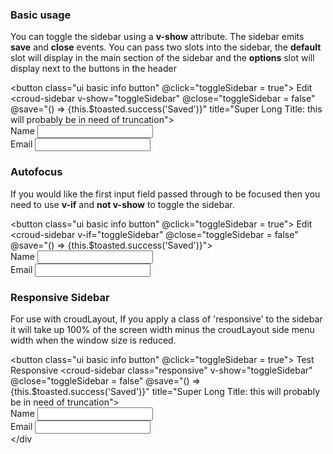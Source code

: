 ### Basic usage
You can toggle the sidebar using a **v-show** attribute. The sidebar emits **save** and **close** events. You can pass two slots into the sidebar, the **default** slot will display in the main section of the sidebar and the **options** slot will display next to the buttons in the header
    <div>
        <button class="ui basic info button" @click="toggleSidebar = true">
            Edit
        </button>
        <croud-sidebar v-show="toggleSidebar" @close="toggleSidebar = false" @save="() => {this.$toasted.success('Saved')}" title="Super Long Title: this will probably be in need of truncation">
            <croud-overflow-menu slot="options"  :options="[{name: 'Delete', method() {}}]"></croud-overflow-menu>
            <div class="ui very padded basic segment">
                <div class="ui form">
                    <div class="field">
                        <label>Name</label>
                        <input />
                    </div>
                    <div class="field">
                        <label>Email</label>
                        <input />
                    </div>
                </div>
            </div>
        </croud-sidebar>
    </div>

### Autofocus
If you would like the first input field passed through to be focused then you need to use **v-if** and **not v-show** to toggle the sidebar.
    <div>
        <button class="ui basic info button" @click="toggleSidebar = true">
            Edit
        </button>
        <croud-sidebar v-if="toggleSidebar" @close="toggleSidebar = false" @save="() => {this.$toasted.success('Saved')}">
            <croud-overflow-menu slot="options"  :options="[{name: 'Delete', method() {}}]"></croud-overflow-menu>
            <div class="ui very padded basic segment">
                <div class="ui form">
                    <div class="field">
                        <label>Name</label>
                        <input />
                    </div>
                    <div class="field">
                        <label>Email</label>
                        <input />
                    </div>
                </div>
            </div>
        </croud-sidebar>
    </div>

### Responsive Sidebar
For use with croudLayout, If you apply a class of 'responsive' to the sidebar it will take up 100% of the screen width minus the croudLayout side menu width when the window size is reduced.
    <div>
        <button class="ui basic info button" @click="toggleSidebar = true">
            Test Responsive
        </button>
        <croud-sidebar class="responsive" v-show="toggleSidebar" @close="toggleSidebar = false" @save="() => {this.$toasted.success('Saved')}" title="Super Long Title: this will probably be in need of truncation">
            <croud-overflow-menu slot="options"  :options="[{name: 'Delete', method() {}}]"></croud-overflow-menu>
            <div class="ui very padded basic segment">
                <div class="ui form">
                    <div class="field">
                        <label>Name</label>
                        <input />
                    </div>
                    <div class="field">
                        <label>Email</label>
                        <input />
                    </div>
                </div>
            </div>
        </croud-sidebar>
    </div
